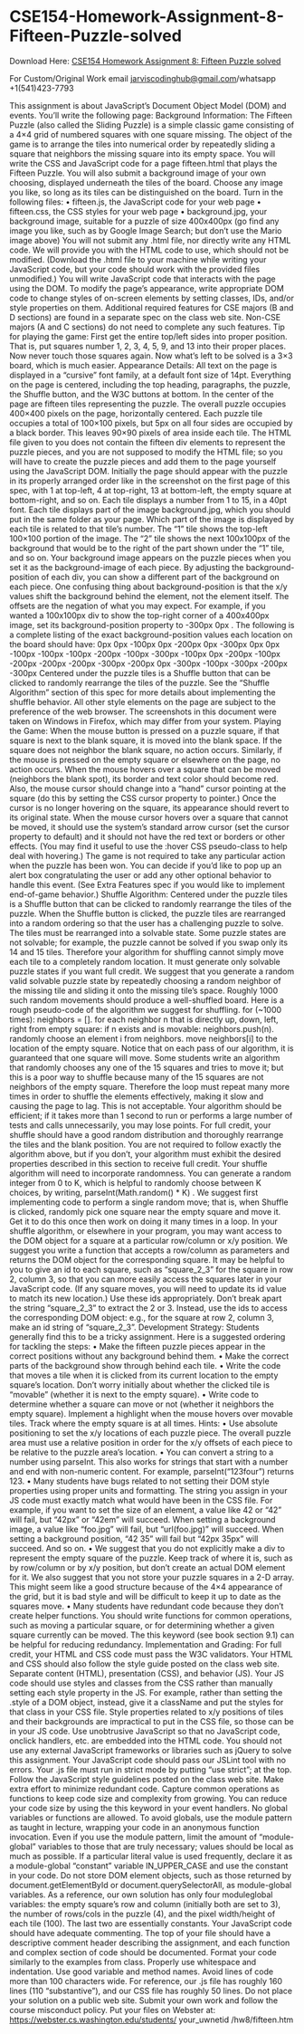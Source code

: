 # CSE154-Homework-Assignment-8-Fifteen-Puzzle-solved

Download Here: [CSE154 Homework Assignment 8: Fifteen Puzzle solved](https://jarviscodinghub.com/assignment/homework-assignment-8-fifteen-puzzle-solution/)

For Custom/Original Work email jarviscodinghub@gmail.com/whatsapp +1(541)423-7793

This assignment is about JavaScript’s Document Object Model (DOM) and events. You’ll write the following page:
Background Information: The Fifteen Puzzle (also called the Sliding Puzzle) is a simple classic game consisting of a 4×4 grid of numbered squares with one square missing. The object of the game is to arrange the tiles into numerical order by repeatedly sliding a square that neighbors the missing square into its empty space. You will write the CSS and JavaScript code for a page fifteen.html that plays the Fifteen Puzzle. You will also submit a background image of your own choosing, displayed underneath the tiles of the board. Choose any image you like, so long as its tiles can be distinguished on the board. Turn in the following files: • fifteen.js, the JavaScript code for your web page • fifteen.css, the CSS styles for your web page • background.jpg, your background image, suitable for a puzzle of size 400x400px (go find any image you like, such as by Google Image Search; but don’t use the Mario image above) You will not submit any .html file, nor directly write any HTML code. We will provide you with the HTML code to use, which should not be modified. (Download the .html file to your machine while writing your JavaScript code, but your code should work with the provided files unmodified.) You will write JavaScript code that interacts with the page using the DOM. To modify the page’s appearance, write appropriate DOM code to change styles of on-screen elements by setting classes, IDs, and/or style properties on them. Additional required features for CSE majors (B and D sections) are found in a separate spec on the class web site. Non-CSE majors (A and C sections) do not need to complete any such features.
Tip for playing the game: First get the entire top/left sides into proper position. That is, put squares number 1, 2, 3, 4, 5, 9, and 13 into their proper places. Now never touch those squares again. Now what’s left to be solved is a 3×3 board, which is much easier.
Appearance Details: All text on the page is displayed in a “cursive” font family, at a default font size of 14pt. Everything on the page is centered, including the top heading, paragraphs, the puzzle, the Shuffle button, and the W3C buttons at bottom. In the center of the page are fifteen tiles representing the puzzle. The overall puzzle occupies 400×400 pixels on the page, horizontally centered. Each puzzle tile occupies a total of 100×100 pixels, but 5px on all four sides are occupied by a black border. This leaves 90×90 pixels of area inside each tile. The HTML file given to you does not contain the fifteen div elements to represent the puzzle pieces, and you are not supposed to modify the HTML file; so you will have to create the puzzle pieces and add them to the page yourself using the JavaScript DOM. Initially the page should appear with the puzzle in its properly arranged order like in the screenshot on the first page of this spec, with 1 at top-left, 4 at top-right, 13 at bottom-left, the empty square at bottom-right, and so on. Each tile displays a number from 1 to 15, in a 40pt font. Each tile displays part of the image background.jpg, which you should put in the same folder as your page. Which part of the image is displayed by each tile is related to that tile’s number. The “1” tile shows the top-left 100×100 portion of the image. The “2” tile shows the next 100x100px of the background that would be to the right of the part shown under the “1” tile, and so on. Your background image appears on the puzzle pieces when you set it as the background-image of each piece. By adjusting the background-position of each div, you can show a different part of the background on each piece. One confusing thing about background-position is that the x/y values shift the background behind the element, not the element itself. The offsets are the negation of what you may expect. For example, if you wanted a 100x100px div to show the top-right corner of a 400x400px image, set its background-position property to -300px 0px . The following is a complete listing of the exact background-position values each location on the board should have: 0px 0px -100px 0px -200px 0px -300px 0px 0px -100px -100px -100px -200px -100px -300px -100px 0px -200px -100px -200px -200px -200px -300px -200px 0px -300px -100px -300px -200px -300px Centered under the puzzle tiles is a Shuffle button that can be clicked to randomly rearrange the tiles of the puzzle. See the “Shuffle Algorithm” section of this spec for more details about implementing the shuffle behavior. All other style elements on the page are subject to the preference of the web browser. The screenshots in this document were taken on Windows in Firefox, which may differ from your system.
Playing the Game: When the mouse button is pressed on a puzzle square, if that square is next to the blank square, it is moved into the blank space. If the square does not neighbor the blank square, no action occurs. Similarly, if the mouse is pressed on the empty square or elsewhere on the page, no action occurs. When the mouse hovers over a square that can be moved (neighbors the blank spot), its border and text color should become red. Also, the mouse cursor should change into a “hand” cursor pointing at the square (do this by setting the CSS cursor property to pointer.) Once the cursor is no longer hovering on the square, its appearance should revert to its original state. When the mouse cursor hovers over a square that cannot be moved, it should use the system’s standard arrow cursor (set the cursor property to default) and it should not have the red text or borders or other effects. (You may find it useful to use the :hover CSS pseudo-class to help deal with hovering.)
The game is not required to take any particular action when the puzzle has been won. You can decide if you’d like to pop up an alert box congratulating the user or add any other optional behavior to handle this event. (See Extra Features spec if you would like to implement end-of-game behavior.)
Shuffle Algorithm: Centered under the puzzle tiles is a Shuffle button that can be clicked to randomly rearrange the tiles of the puzzle. When the Shuffle button is clicked, the puzzle tiles are rearranged into a random ordering so that the user has a challenging puzzle to solve. The tiles must be rearranged into a solvable state. Some puzzle states are not solvable; for example, the puzzle cannot be solved if you swap only its 14 and 15 tiles. Therefore your algorithm for shuffling cannot simply move each tile to a completely random location. It must generate only solvable puzzle states if you want full credit. We suggest that you generate a random valid solvable puzzle state by repeatedly choosing a random neighbor of the missing tile and sliding it onto the missing tile’s space. Roughly 1000 such random movements should produce a well-shuffled board. Here is a rough pseudo-code of the algorithm we suggest for shuffling. for (~1000 times): neighbors = []. for each neighbor n that is directly up, down, left, right from empty square: if n exists and is movable: neighbors.push(n). randomly choose an element i from neighbors. move neighbors[i] to the location of the empty square. Notice that on each pass of our algorithm, it is guaranteed that one square will move. Some students write an algorithm that randomly chooses any one of the 15 squares and tries to move it; but this is a poor way to shuffle because many of the 15 squares are not neighbors of the empty square. Therefore the loop must repeat many more times in order to shuffle the elements effectively, making it slow and causing the page to lag. This is not acceptable. Your algorithm should be efficient; if it takes more than 1 second to run or performs a large number of tests and calls unnecessarily, you may lose points. For full credit, your shuffle should have a good random distribution and thoroughly rearrange the tiles and the blank position. You are not required to follow exactly the algorithm above, but if you don’t, your algorithm must exhibit the desired properties described in this section to receive full credit. Your shuffle algorithm will need to incorporate randomness. You can generate a random integer from 0 to K, which is helpful to randomly choose between K choices, by writing, parseInt(Math.random() * K) . We suggest first implementing code to perform a single random move; that is, when Shuffle is clicked, randomly pick one square near the empty square and move it. Get it to do this once then work on doing it many times in a loop. In your shuffle algorithm, or elsewhere in your program, you may want access to the DOM object for a square at a particular row/column or x/y position. We suggest you write a function that accepts a row/column as parameters and returns the DOM object for the corresponding square. It may be helpful to you to give an id to each square, such as “square_2_3” for the square in row 2, column 3, so that you can more easily access the squares later in your JavaScript code. (If any square moves, you will need to update its id value to match its new location.) Use these ids appropriately. Don’t break apart the string “square_2_3” to extract the 2 or 3. Instead, use the ids to access the corresponding DOM object: e.g., for the square at row 2, column 3, make an id string of “square_2_3”.
Development Strategy: Students generally find this to be a tricky assignment. Here is a suggested ordering for tackling the steps: • Make the fifteen puzzle pieces appear in the correct positions without any background behind them. • Make the correct parts of the background show through behind each tile. • Write the code that moves a tile when it is clicked from its current location to the empty square’s location. Don’t worry initially about whether the clicked tile is “movable” (whether it is next to the empty square). • Write code to determine whether a square can move or not (whether it neighbors the empty square). Implement a highlight when the mouse hovers over movable tiles. Track where the empty square is at all times.
Hints: • Use absolute positioning to set the x/y locations of each puzzle piece. The overall puzzle area must use a relative position in order for the x/y offsets of each piece to be relative to the puzzle area’s location. • You can convert a string to a number using parseInt. This also works for strings that start with a number and end with non-numeric content. For example, parseInt(“123four”) returns 123. • Many students have bugs related to not setting their DOM style properties using proper units and formatting. The string you assign in your JS code must exactly match what would have been in the CSS file. For example, if you want to set the size of an element, a value like 42 or “42” will fail, but “42px” or “42em” will succeed. When setting a background image, a value like “foo.jpg” will fail, but “url(foo.jpg)” will succeed. When setting a background position, “42 35” will fail but “42px 35px” will succeed. And so on. • We suggest that you do not explicitly make a div to represent the empty square of the puzzle. Keep track of where it is, such as by row/column or by x/y position, but don’t create an actual DOM element for it. We also suggest that you not store your puzzle squares in a 2-D array. This might seem like a good structure because of the 4×4 appearance of the grid, but it is bad style and will be difficult to keep it up to date as the squares move. • Many students have redundant code because they don’t create helper functions. You should write functions for common operations, such as moving a particular square, or for determining whether a given square currently can be moved. The this keyword (see book section 9.1) can be helpful for reducing redundancy.
Implementation and Grading: For full credit, your HTML and CSS code must pass the W3C validators. Your HTML and CSS should also follow the style guide posted on the class web site. Separate content (HTML), presentation (CSS), and behavior (JS). Your JS code should use styles and classes from the CSS rather than manually setting each style property in the JS. For example, rather than setting the .style of a DOM object, instead, give it a className and put the styles for that class in your CSS file. Style properties related to x/y positions of tiles and their backgrounds are impractical to put in the CSS file, so those can be in your JS code. Use unobtrusive JavaScript so that no JavaScript code, onclick handlers, etc. are embedded into the HTML code. You should not use any external JavaScript frameworks or libraries such as jQuery to solve this assignment. Your JavaScript code should pass our JSLint tool with no errors. Your .js file must run in strict mode by putting “use strict”; at the top. Follow the JavaScript style guidelines posted on the class web site. Make extra effort to minimize redundant code. Capture common operations as functions to keep code size and complexity from growing. You can reduce your code size by using the this keyword in your event handlers. No global variables or functions are allowed. To avoid globals, use the module pattern as taught in lecture, wrapping your code in an anonymous function invocation. Even if you use the module pattern, limit the amount of “module-global” variables to those that are truly necessary; values should be local as much as possible. If a particular literal value is used frequently, declare it as a module-global “constant” variable IN_UPPER_CASE and use the constant in your code. Do not store DOM element objects, such as those returned by document.getElementById or document.querySelectorAll, as module-global variables. As a reference, our own solution has only four moduleglobal variables: the empty square’s row and column (initially both are set to 3), the number of rows/cols in the puzzle (4), and the pixel width/height of each tile (100). The last two are essentially constants. Your JavaScript code should have adequate commenting. The top of your file should have a descriptive comment header describing the assignment, and each function and complex section of code should be documented. Format your code similarly to the examples from class. Properly use whitespace and indentation. Use good variable and method names. Avoid lines of code more than 100 characters wide. For reference, our .js file has roughly 160 lines (110 “substantive”), and our CSS file has roughly 50 lines. Do not place your solution on a public web site. Submit your own work and follow the course misconduct policy. Put your files on Webster at: https://webster.cs.washington.edu/students/ your_uwnetid /hw8/fifteen.htm
